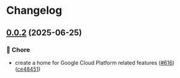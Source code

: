 # Changelog

## [0.0.2](https://github.com/open-feature/go-sdk-contrib/compare/providers/gcp-v0.0.1...providers/gcp/v0.0.2) (2025-06-25)


### 🧹 Chore

* create a home for Google Cloud Platform related features ([#616](https://github.com/open-feature/go-sdk-contrib/issues/616)) ([ce48451](https://github.com/open-feature/go-sdk-contrib/commit/ce484516421fed3c28b932f56d353cfa3b821005))
